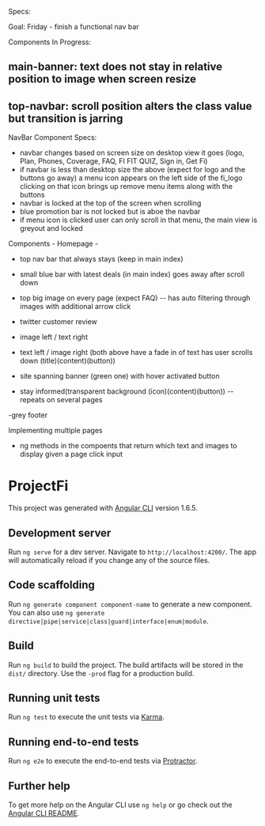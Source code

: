 Specs:

Goal:
Friday - finish a functional nav bar

Components In Progress:
## main-banner: text does not stay in relative position to image when screen resize

## top-navbar: scroll position alters the class value but transition is jarring

NavBar Component Specs:
- navbar changes based on screen size
  on desktop view it goes (logo, Plan, Phones, Coverage, FAQ, FI FIT QUIZ, Sign in, Get Fi)
- if navbar is less than desktop size the above (expect for logo and the buttons go away)
  a menu icon appears on the left side of the fi_logo
  clicking on that icon brings up remove menu items along with the buttons
- navbar is locked at the top of the screen when scrolling
- blue promotion bar is not locked but is aboe the navbar
- if menu icon is clicked user can only scroll in that menu, the main view is greyout and locked




Components - Homepage -
 - top nav bar that always stays (keep in main index)
 - small blue bar with latest deals (in main index) goes away after scroll down

 - top big image on every page (expect FAQ)
 -- has auto filtering through images with additional arrow click

 - twitter customer review

 - image left / text right
 - text left / image right
 (both above have a fade in of text has user scrolls down (title)(content)(button))

 - site spanning banner (green one) with hover activated button

 - stay informed(transparent background (icon)(content)(button))
 --repeats on several pages

 -grey footer

 Implementing multiple pages
 - ng methods in the compoents that return which text and images to display given a page click input








# ProjectFi

This project was generated with [Angular CLI](https://github.com/angular/angular-cli) version 1.6.5.

## Development server

Run `ng serve` for a dev server. Navigate to `http://localhost:4200/`. The app will automatically reload if you change any of the source files.

## Code scaffolding

Run `ng generate component component-name` to generate a new component. You can also use `ng generate directive|pipe|service|class|guard|interface|enum|module`.

## Build

Run `ng build` to build the project. The build artifacts will be stored in the `dist/` directory. Use the `-prod` flag for a production build.

## Running unit tests

Run `ng test` to execute the unit tests via [Karma](https://karma-runner.github.io).

## Running end-to-end tests

Run `ng e2e` to execute the end-to-end tests via [Protractor](http://www.protractortest.org/).

## Further help

To get more help on the Angular CLI use `ng help` or go check out the [Angular CLI README](https://github.com/angular/angular-cli/blob/master/README.md).
